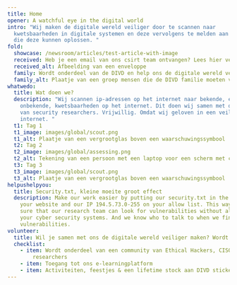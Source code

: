 ```yaml
---
title: Home
opener: A watchful eye in the digital world
intro: "Wij maken de digitale wereld veiliger door te scannen naar
  kwetsbaarheden in digitale systemen en deze vervolgens te melden aan de mensen
  die deze kunnen oplossen. "
fold:
  showcase: /newsroom/articles/test-article-with-image
  received: Heb je een email van ons csirt team ontvangen? Lees hier verder
  received_alt: Afbeelding van een enveloppe
  family: Wordt onderdeel van de DIVD en help ons de digitale wereld veiliger te maken
  family_alt: Plaatje van een groep mensen die de DIVD familie moeten voorstellen
whatwedo:
  title: Wat doen we?
  description: "Wij scannen ip-adressen op het internet naar bekende, en
    onbekende, kwetsbaarheden op het internet. Dit doen wij samen met ons team
    van security researchers. Vrijwillig. Omdat wij geloven in een veiliger
    internet. "
  t1: Tag 1
  t1_image: images/global/scout.png
  t1_alt: Plaatje van een vergrootglas boven een waarschuwingssymbool
  t2: Tag 2
  t2_image: images/global/assessing.png
  t2_alt: Tekening van een persoon met een laptop voor een scherm met code erop.
  t3: Tag 3
  t3_image: images/global/scout.png
  t3_alt: Plaatje van een vergrootglas boven een waarschuwingssymbool
helpushelpyou:
  title: Security.txt, kleine moeite groot effect
  description: Make our work easier by putting our security.txt in the code of
    your website and our IP 194.5.73.0-255 on your allow list. This way you make
    sure that our research team can look for vulnerabilities without alarming
    your cyber security systems. And we know who to talk to when we find
    vulnerabilities.
volunteer:
  title: Wil je samen met ons de digitale wereld veiliger maken? Wordt vrijwilliger!
  checklist:
    - item: Wordt onderdeel van een community van Ethical Hackers, CISO's &
        researchers
    - item: Toegang tot ons e-learningplatform
    - item: Activiteiten, feestjes & een lifetime stock aan DIVD stickers
---
```

